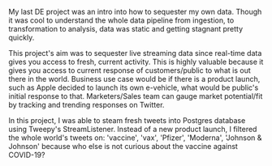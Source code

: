 My last DE project was an intro into how to sequester my own data. Though it was cool to understand the whole data pipeline from ingestion, to transformation to 
analysis, data was static and getting stagnant pretty quickly.

This project's aim was to sequester live streaming data since real-time data gives you access to fresh, current activity. This is highly valuable because it gives 
you access to current response of customers/public to what is out there in the world. Business use case would be if there is a product launch, such as Apple decided 
to launch its own e-vehicle, what would be public's initial response to that. Marketers/Sales team can gauge market potential/fit by tracking and trending responses
on Twitter. 

In this project, I was able to steam fresh tweets into Postgres database using Tweepy's StreamListener. Instead of a new product launch, I filtered the whole world's
tweets on: 'vaccine', 'vax', 'Pfizer', 'Moderna', 'Johnson & Johnson' because who else is not curious about the vaccine against COVID-19?
